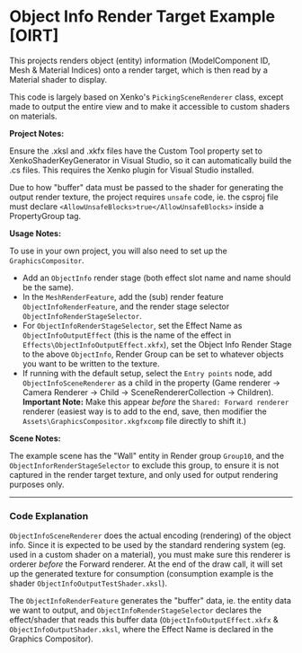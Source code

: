 # Object Info Render Target Example [OIRT]

This projects renders object (entity) information (ModelComponent ID, Mesh & Material Indices) onto a render target, which is then read by a Material shader to display.

This code is largely based on Xenko's `PickingSceneRenderer` class, except made to output the entire view and to make it accessible to custom shaders on materials.

**Project Notes:**

Ensure the .xksl and .xkfx files have the Custom Tool property set to XenkoShaderKeyGenerator in Visual Studio, so it can automatically build the .cs files. This requires the Xenko plugin for Visual Studio installed.

Due to how "buffer" data must be passed to the shader for generating the output render texture, the project requires `unsafe` code, ie. the csproj file must declare `<AllowUnsafeBlocks>true</AllowUnsafeBlocks>` inside a PropertyGroup tag. 

**Usage Notes:**

To use in your own project, you will also need to set up the `GraphicsCompositor`.

- Add an `ObjectInfo` render stage (both effect slot name and name should be the same).
- In the `MeshRenderFeature`, add the (sub) render feature `ObjectInfoRenderFeature`, and the render stage selector `ObjectInfoRenderStageSelector`.
- For `ObjectInfoRenderStageSelector`, set the Effect Name as `ObjectInfoOutputEffect` (this is the name of the effect in `Effects\ObjectInfoOutputEffect.xkfx`), set the Object Info Render Stage to the above `ObjectInfo`, Render Group can be set to whatever objects you want to be written to the texture.
- If running with the default setup, select the `Entry points` node, add `ObjectInfoSceneRenderer` as a child in the property (Game renderer -> Camera Renderer -> Child -> SceneRendererCollection -> Children). **Important Note:** Make this appear *before* the `Shared: Forward renderer` renderer (easiest way is to add to the end, save, then modifier the `Assets\GraphicsCompositor.xkgfxcomp` file directly to shift it.)

**Scene Notes:**

The example scene has the "Wall" entity in Render group `Group10`, and the `ObjectInforRenderStageSelector` to exclude this group, to ensure it is not captured in the render target texture, and only used for output rendering purposes only.

---
### Code Explanation

`ObjectInfoSceneRenderer` does the actual encoding (rendering) of the object info. Since it is expected to be used by the standard rendering system (eg. used in a custom shader on a material), you must make sure this renderer is orderer *before* the Forward renderer.
At the end of the draw call, it will set up the generated texture for consumption (consumption example is the shader `ObjectInfoOutputTestShader.xksl`).

The `ObjectInfoRenderFeature` generates the "buffer" data, ie. the entity data we want to output, and `ObjectInfoRenderStageSelector` declares the effect/shader that reads this buffer data (`ObjectInfoOutputEffect.xkfx` & `ObjectInfoOutputShader.xksl`, where the Effect Name is declared in the Graphics Compositor).
